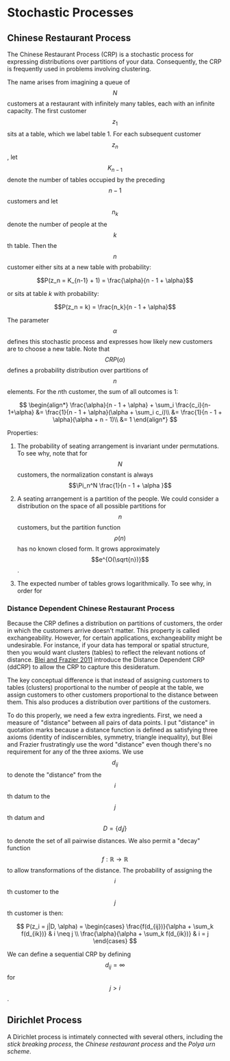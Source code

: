 # Stochastic Processes

## Chinese Restaurant Process

The Chinese Restaurant Process (CRP) is a stochastic process for expressing distributions
over partitions of your data. Consequently, the CRP is frequently used in problems involving
clustering. 

The name arises from imagining a queue of $$N$$ customers at a restaurant with infinitely many tables, each with
an infinite capacity. The first customer $$z_1$$ sits at a table, which we label table 1. For 
each subsequent customer $$z_n$$, let $$K_{n-1}$$ denote the number of tables occupied by the
preceding $$n-1$$ customers and let $$n_k$$ denote the number of people at the $$k$$th table. Then
the $$n$$ customer either sits at a new table with probability:

$$P(z_n = K_{n-1} + 1) = \frac{\alpha}{n - 1 + \alpha}$$

or sits at table $k$ with probability:

$$P(z_n = k) = \frac{n_k}{n - 1 + \alpha}$$

The parameter $$\alpha$$ defines this stochastic process and expresses how likely new customers
are to choose a new table. Note that $$CRP(\alpha)$$ defines
a probability distribution over partitions of $$n$$ elements.
For the $n$th customer, the sum of all outcomes is 1:

$$
\begin{align*}
\frac{\alpha}{n - 1 + \alpha} + \sum_i \frac{c_i}{n-1+\alpha}
&= \frac{1}{n - 1 + \alpha}(\alpha + \sum_i c_i)\\
&= \frac{1}{n - 1 + \alpha}(\alpha + n - 1)\\
&= 1
\end{align*}
$$

Properties:

1. The probability of seating arrangement is invariant under permutations. To see why, note
that for $$N$$ customers, the normalization constant is always $$\Pi_n^N \frac{1}{n - 1 + \alpha }$$

2. A seating arrangement is a partition of the people. We could consider a distribution on the space
of all possible partitions for $$n$$ customers, but the partition function $$\rho(n)$$ has no known
closed form. It grows approximately $$e^{O(\sqrt{n})}$$.

3. The expected number of tables grows logarithmically. To see why, in order for 

### Distance Dependent Chinese Restaurant Process

Because the CRP defines a distribution on partitions of customers, the order in which
the customers arrive doesn't matter. This property is called exchangeability.
However, for certain applications, exchangeability might be undesirable. For instance, if your
data has temporal or spatial structure, then you would want clusters (tables) to reflect the
relevant notions of distance. [Blei and Frazier 2011](https://www.jmlr.org/papers/volume12/blei11a/blei11a.pdf)
introduce the Distance Dependent CRP (ddCRP) to allow the CRP to capture this desideratum.

The key conceptual difference is that instead of assigning customers to tables (clusters)
proportional to the number of people at the table, we assign customers to other customers proportional
to the distance between them. This also produces a distribution over partitions of the customers.

To do this properly, we need a few extra ingredients. First, we need a measure of "distance" between all pairs of 
data points. I put "distance" in quotation marks because a distance function is defined as satisfying
three axioms (identity of indiscernibles, symmetry, triangle inequality), but Blei and Frazier
frustratingly use the word "distance" even though there's no requirement for any of the three axioms.
We use $$d_{ij}$$ to denote the "distance" from the $$i$$th datum to the $$j$$th datum
and $$D = \{ d_ij \}$$ to denote the set of all pairwise distances. We also permit a "decay" function
$$f: \mathbb{R} \rightarrow \mathbb{R}$$ to allow transformations of the distance. The probability of
assigning the $$i$$th customer to the $$j$$th customer is then:

$$
P(z_i = j|D, \alpha) = \begin{cases}
\frac{f(d_{ij})}{\alpha + \sum_k f(d_{ik})} & i \neq j \\
\frac{\alpha}{\alpha + \sum_k f(d_{ik})} & i = j
\end{cases}
$$

We can define a sequential CRP by defining $$d_{ij} = \infty$$ for $$j > i$$.


## Dirichlet Process

A Dirichlet process is intimately connected with several others, including the 
_stick breaking process_, the _Chinese restaurant process_ and the _Polya urn scheme_.  